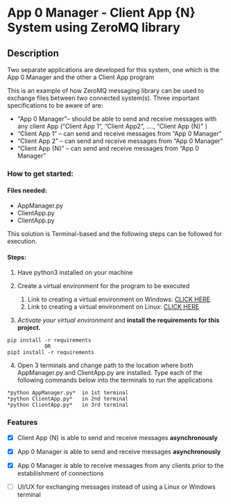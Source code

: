 # App 0 Manager - Client App {N} System using ZeroMQ library

## Description
Two separate applications are developed for this system, one which is the App 0 Manager and the other a Client App program

This is an example of how ZeroMQ messaging library can be used to exchange files between two connected system(s). Three important specifications to be aware of are:

* "App 0 Manager”– should be able to send and receive messages with any client App (“Client App 1”, “Client App2”, ...., “Client App {N}” )
* “Client App 1” – can send and receive messages from “App 0 Manager”
* “Client App 2” – can send and receive messages from “App 0 Manager”
* “Client App {N}” – can send and receive messages from “App 0 Manager”

### How to get started:
#### Files needed:
  * AppManager.py
  * ClientApp.py
  * ClientApp.py

  This solution is Terminal-based and the following steps can be followed for execution.

  #### Steps:
  1. Have python3 installed on your machine
  2. Create a virtual environment for the program to be executed
      1. Link to creating a virtual environment on Windows: [CLICK HERE](https://linuxhint.com/python-requirements-txt-file/ "Windows link")
      2. Link to creating a virtual environment on Linux: [CLICK HERE](https://mothergeo-py.readthedocs.io/en/latest/development/how-to/venv.html "Linux link")

  3. *Activate your virtual environment* and **install the requirements for this project.** 
  ```
  pip install -r requirements
              OR
  pip3 install -r requirements
  ```
  4. Open 3 terminals and change path to the location where both AppManager.py and ClientApp.py are installed. Type each of the following commands below into the terminals to run the applications
  ``` 
  *python AppManager.py*  in 1st terminal
  *python ClientApp.py*   in 2nd terminal
  *python ClientApp.py*   in 3rd terminal
  ```


### Features
- [x] Client App {N} is able to send and receive messages **asynchronously**
- [x] App 0 Manager is able to send and receive messages __asynchronously__
- [x] App 0 Manager is able to receive messages from any clients prior to the establiishment of connections
- [ ] UI/UX for exchanging messages instead of using a Linux or Windows terminal


